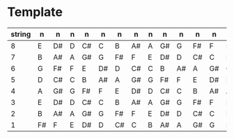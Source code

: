 # Template

| string | n  | n  | n | n  | n  | n  | n  | n | n  | n  | n  | n  | n  |
|--------|----|----|---|----|----|----|----|---|----|----|----|----|----|
| 8      | E  | D# | D | C# | C  | B  | A# | A | G# | G  | F# | F  | E  |
| 7      | B  | A# | A | G# | G  | F# | F  | E | D# | D  | C# | C  | B  |
| 6      | G  | F# | F | E  | D# | D  | C# | C | B  | A# | A  | G# | G  |
| 5      | D  | C# | C | B  | A# | A  | G# | G | F# | F  | E  | D# | D  |
| 4      | A  | G# | G | F# | F  | E  | D# | D | C# | C  | B  | A# | A  |
| 3      | E  | D# | D | C# | C  | B  | A# | A | G# | G  | F# | F  | E  |
| 2      | B  | A# | A | G# | G  | F# | F  | E | D# | D  | C# | C  | B  |
| 1      | F# | F  | E | D# | D  | C# | C  | B | A# | A  | G# | G  | F# |